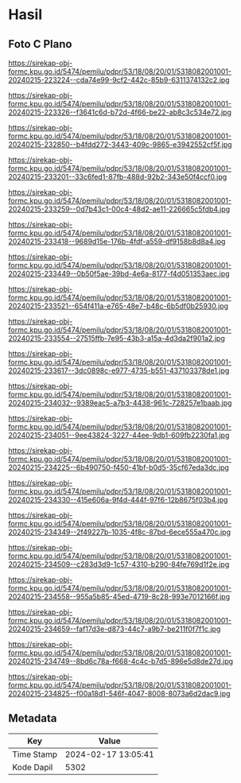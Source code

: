 # Hasil

## Foto C Plano

https://sirekap-obj-formc.kpu.go.id/5474/pemilu/pdpr/53/18/08/20/01/5318082001001-20240215-223224--cda74e99-9cf2-442c-85b9-6311374132c2.jpg

https://sirekap-obj-formc.kpu.go.id/5474/pemilu/pdpr/53/18/08/20/01/5318082001001-20240215-223326--f3641c6d-b72d-4f66-be22-ab8c3c534e72.jpg

https://sirekap-obj-formc.kpu.go.id/5474/pemilu/pdpr/53/18/08/20/01/5318082001001-20240215-232850--b4fdd272-3443-409c-9865-e3942552cf5f.jpg

https://sirekap-obj-formc.kpu.go.id/5474/pemilu/pdpr/53/18/08/20/01/5318082001001-20240215-233201--33c6fed1-87fb-488d-92b2-343e50f4ccf0.jpg

https://sirekap-obj-formc.kpu.go.id/5474/pemilu/pdpr/53/18/08/20/01/5318082001001-20240215-233259--0d7b43c1-00c4-48d2-ae11-226665c5fdb4.jpg

https://sirekap-obj-formc.kpu.go.id/5474/pemilu/pdpr/53/18/08/20/01/5318082001001-20240215-233418--9689d15e-176b-4fdf-a559-df9158b8d8a4.jpg

https://sirekap-obj-formc.kpu.go.id/5474/pemilu/pdpr/53/18/08/20/01/5318082001001-20240215-233449--0b50f5ae-39bd-4e6a-8177-f4d051353aec.jpg

https://sirekap-obj-formc.kpu.go.id/5474/pemilu/pdpr/53/18/08/20/01/5318082001001-20240215-233521--654f411a-e765-48e7-b48c-6b5df0b25930.jpg

https://sirekap-obj-formc.kpu.go.id/5474/pemilu/pdpr/53/18/08/20/01/5318082001001-20240215-233554--27515ffb-7e95-43b3-a15a-4d3da2f901a2.jpg

https://sirekap-obj-formc.kpu.go.id/5474/pemilu/pdpr/53/18/08/20/01/5318082001001-20240215-233617--3dc0898c-e977-4735-b551-437103378de1.jpg

https://sirekap-obj-formc.kpu.go.id/5474/pemilu/pdpr/53/18/08/20/01/5318082001001-20240215-234032--9389eac5-a7b3-4438-961c-728257e1baab.jpg

https://sirekap-obj-formc.kpu.go.id/5474/pemilu/pdpr/53/18/08/20/01/5318082001001-20240215-234051--9ee43824-3227-44ee-9db1-609fb2230fa1.jpg

https://sirekap-obj-formc.kpu.go.id/5474/pemilu/pdpr/53/18/08/20/01/5318082001001-20240215-234225--6b490750-f450-41bf-b0d5-35cf67eda3dc.jpg

https://sirekap-obj-formc.kpu.go.id/5474/pemilu/pdpr/53/18/08/20/01/5318082001001-20240215-234330--415e606a-9f4d-444f-97f6-12b8675f03b4.jpg

https://sirekap-obj-formc.kpu.go.id/5474/pemilu/pdpr/53/18/08/20/01/5318082001001-20240215-234349--2f49227b-1035-4f8c-87bd-6ece555a470c.jpg

https://sirekap-obj-formc.kpu.go.id/5474/pemilu/pdpr/53/18/08/20/01/5318082001001-20240215-234509--c283d3d9-1c57-4310-b290-84fe769d1f2e.jpg

https://sirekap-obj-formc.kpu.go.id/5474/pemilu/pdpr/53/18/08/20/01/5318082001001-20240215-234558--955a5b85-45ed-4719-8c28-993e7012166f.jpg

https://sirekap-obj-formc.kpu.go.id/5474/pemilu/pdpr/53/18/08/20/01/5318082001001-20240215-234659--faf17d3e-d873-44c7-a9b7-be211f0f7f1c.jpg

https://sirekap-obj-formc.kpu.go.id/5474/pemilu/pdpr/53/18/08/20/01/5318082001001-20240215-234749--8bd6c78a-f668-4c4c-b7d5-896e5d8de27d.jpg

https://sirekap-obj-formc.kpu.go.id/5474/pemilu/pdpr/53/18/08/20/01/5318082001001-20240215-234825--f00a18d1-546f-4047-8008-8073a6d2dac9.jpg


## Metadata

| Key        | Value               |
| ---------- | ------------------- |
| Time Stamp | 2024-02-17 13:05:41 |
| Kode Dapil | 5302                |



